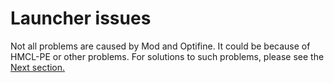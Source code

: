 # Launcher issues

Not all problems are caused by Mod and Optifine. It could be because of HMCL-PE or other problems. For solutions to such problems, please see the [Next section.](../hmcl-pe-crashed-wip/)
